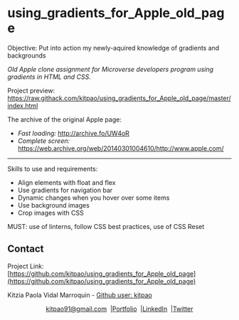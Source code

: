 # using_gradients_for_Apple_old_page
Objective: Put into action my newly-aquired knowledge of gradients and backgrounds

*Old Apple clone assignment for Microverse developers program using gradients in HTML and CSS.*

Project preview: https://raw.githack.com/kitpao/using_gradients_for_Apple_old_page/master/index.html

The archive of the original Apple page:
* *Fast loading:* http://archive.fo/UW4oR
* *Complete screen:* https://web.archive.org/web/20140301004610/http://www.apple.com/
___________________________

Skills to use and requirements:

* Align elements with float and flex
* Use gradients for navigation bar
* Dynamic changes when you hover over some items
* Use background images
* Crop images with CSS

MUST: use of linterns, follow CSS best practices, use of CSS Reset

## Contact
<p align="center">

  Project Link: [https://github.com/kitpao/using_gradients_for_Apple_old_page](https://github.com/kitpao/using_gradients_for_Apple_old_page)

<p align="center">

  Kitzia Paola Vidal Marroquin - [Github user: kitpao](https://github.com/kitpao)
</p>
<p align="center" style="display: flex; justify-content: center; align-items: center;">
    <a target="_blank" href="https://mail.google.com/mail/?view=cm&fs=1&tf=1&to=kitpao91@gmail.com">
      kitpao91@gmail.com
    </a> &nbsp; |
    <a target="_blank" href="https://github.com/kitpao/Personal_Projects">
        Portfolio
    </a> &nbsp; |
    <a target="_blank" href="https://www.linkedin.com/in/kitzia-paola-vidal/">
      LinkedIn
    </a> &nbsp; |
    <a target="_blank" href="https://twitter.com/Kitpao1">
      Twitter
    </a>
</p>
